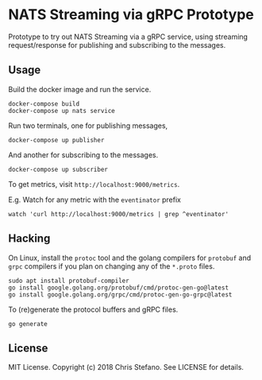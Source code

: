 # NATS Streaming via gRPC Prototype

Prototype to try out NATS Streaming via a gRPC service, using streaming request/response 
for publishing and subscribing to the messages.

## Usage

Build the docker image and run the service.

```
docker-compose build
docker-compose up nats service
```

Run two terminals, one for publishing messages,

```
docker-compose up publisher
```

And another for subscribing to the messages.

```
docker-compose up subscriber
```

To get metrics, visit `http://localhost:9000/metrics`.

E.g. Watch for any metric with the `eventinator` prefix

```
watch 'curl http://localhost:9000/metrics | grep ^eventinator'
```

## Hacking

On Linux, install the `protoc` tool and the golang compilers for `protobuf` and `grpc` compilers if you plan on changing any of the `*.proto` files.

```
sudo apt install protobuf-compiler
go install google.golang.org/protobuf/cmd/protoc-gen-go@latest
go install google.golang.org/grpc/cmd/protoc-gen-go-grpc@latest
```

To (re)generate the protocol buffers and gRPC files.

```
go generate
```

## License

MIT License. Copyright (c) 2018 Chris Stefano. See LICENSE for details.
